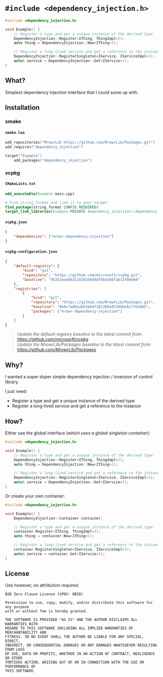 # `#include <dependency_injection.h>`

```cpp
#include <dependency_injection.h>

void Example() {
    // Register a type and get a unique instance of the derived type
    DependencyInjection::Register<IThing, ThingImpl>();
    auto thing = DependencyInjection::New<IThing>();

    // Register a long-lived service and get a reference to the instance
    DependencyInjection::RegisterSingleton<IService, IServiceImpl>();
    auto& service = DependencyInjection::Get<IService>();
}
```

## What?

Simplest dependency injection interface that I could some up with.

## Installation

### xmake

#### `xmake.lua`

```lua
add_repositories("MrowrLib https://github.com/MrowrLib/Packages.git")
add_requires("dependency_injection")

target("Example")
    add_packages("dependency_injection")
```

### vcpkg

#### `CMakeLists.txt`

```cmake
add_executable(Example main.cpp)

# Find string_format and link it to your target
find_package(string_format CONFIG REQUIRED)
target_link_libraries(Example PRIVATE dependency_injection::dependency_injection)
```

#### `vcpkg.json`

```json
{
    "dependencies": ["mrowr-dependency-injection"]
}
```

#### `vcpkg-configuration.json`

```json
{
    "default-registry": {
        "kind": "git",
        "repository": "https://github.com/microsoft/vcpkg.git",
        "baseline": "95252eadd63118201b0d0df0b4360fa613f0de84"
    },
    "registries": [
        {
            "kind": "git",
            "repository": "https://github.com/MrowrLib/Packages.git",
            "baseline": "0e9c7ad01ab81bb4f381360a9726bbe6c77e4865",
            "packages": ["mrowr-dependency-injection"]
        }
    ]
}
```

> _Update the default-registry baseline to the latest commit from https://github.com/microsoft/vcpkg_  
> _Update the MrowrLib/Packages baseline to the latest commit from https://github.com/MrowrLib/Packages_

## Why?

I wanted a super duper simple dependency injection / inversion of control library.

I just need:
- Register a type and get a unique instance of the derived type
- Register a long-lived service and get a reference to the instance

## How?

Either use the global interface (_which uses a global singleton container_):

```cpp
#include <dependency_injection.h>

void Example() {
    // Register a type and get a unique instance of the derived type
    DependencyInjection::Register<IThing, ThingImpl>();
    auto thing = DependencyInjection::New<IThing>();

    // Register a long-lived service and get a reference to the instance
    DependencyInjection::RegisterSingleton<IService, IServiceImpl>();
    auto& service = DependencyInjection::Get<IService>();
}
```

Or create your own container:

```cpp
#include <dependency_injection.h>

void Example() {
    DependencyInjection::Container container;

    // Register a type and get a unique instance of the derived type
    container.Register<IThing, ThingImpl>();
    auto thing = container.New<IThing>();

    // Register a long-lived service and get a reference to the instance
    container.RegisterSingleton<IService, IServiceImpl>();
    auto& service = container.Get<IService>();
}
```

## License

Use however, no attribution required.

```
BSD Zero Clause License (SPDX: 0BSD)

Permission to use, copy, modify, and/or distribute this software for any purpose
with or without fee is hereby granted.

THE SOFTWARE IS PROVIDED "AS IS" AND THE AUTHOR DISCLAIMS ALL WARRANTIES WITH
REGARD TO THIS SOFTWARE INCLUDING ALL IMPLIED WARRANTIES OF MERCHANTABILITY AND
FITNESS. IN NO EVENT SHALL THE AUTHOR BE LIABLE FOR ANY SPECIAL, DIRECT,
INDIRECT, OR CONSEQUENTIAL DAMAGES OR ANY DAMAGES WHATSOEVER RESULTING FROM LOSS
OF USE, DATA OR PROFITS, WHETHER IN AN ACTION OF CONTRACT, NEGLIGENCE OR OTHER
TORTIOUS ACTION, ARISING OUT OF OR IN CONNECTION WITH THE USE OR PERFORMANCE OF
THIS SOFTWARE.
```
